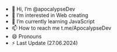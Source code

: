 - 👋 Hi, I’m @apocalypseDev
- 👀 I’m interested in Web creating 
- 🌱 I’m currently learning JavaScript 
- 📫 How to reach me t.me/ApocalypseDev
- 😄 Pronouns
- ⚡ Last Update (27.06.2024)


<!---
janobtarixchi/janobtarixchi is a ✨ special ✨ repository because its `README.md` (this file) appears on your GitHub profile.
You can click the Preview link to take a look at your changes.
--->

